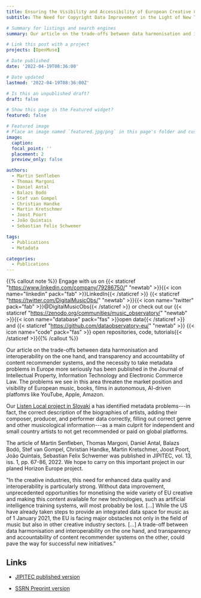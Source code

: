 ```yaml
---
title: Ensuring the Visibility and Accessibility of European Creative Content on the World Market
subtitle: The Need for Copyright Data Improvement in the Light of New Technologies.

# Summary for listings and search engines
summary: Our article on the trade-offs between data harmonisation and interoperability on the one hand, and transparency and accountability of content recommender systems, and the necessity to take metadata problems in Europe more seriously has been published in the Journal of Intellectual Property, Information Technology and Electronic Commerce Law.

# Link this post with a project
projects: [OpenMuse]

# Date published
date: '2022-04-19T08:36:00'

# Date updated
lastmod: '2022-04-19T08:36:00Z'

# Is this an unpublished draft?
draft: false

# Show this page in the Featured widget?
featured: false

# Featured image
# Place an image named `featured.jpg/png` in this page's folder and customize its options here.
image:
  caption: 
  focal_point: ''
  placement: 2
  preview_only: false

authors:
  - Martin Senfleben
  - Thomas Margoni 
  - Daniel Antal 
  - Balazs Bodó 
  - Stef van Gompel 
  - Christian Handke 
  - Martin Kretschmer 
  - Joost Poort
  - João Quintais
  - Sebastian Felix Schwemer

tags:
  - Publications
  - Metadata

categories:
  - Publications
---
```

{{% callout note %}}
Engage with us on {{< staticref "https://www.linkedin.com/company/79286750/" "newtab" >}}{{< icon name="linkedin" pack="fab" >}}LinkedIn{{< /staticref >}} {{< staticref "https://twitter.com/DigitalMusicObs/" "newtab" >}}{{< icon name="twitter" pack="fab" >}}@DigitalMusicObs{{< /staticref >}} or check out our {{< staticref "https://zenodo.org/communities/music_observatory/" "newtab" >}}{{< icon name="database" pack="fas" >}}open data{{< /staticref >}} and {{< staticref "https://github.com/dataobservatory-eu/" "newtab" >}} {{< icon name="code" pack="fas" >}} open repositories, code, tutorials{{< /staticref >}}{{% /callout %}}


Our article on the trade-offs between data harmonisation and interoperability on the one hand, and transparency and accountability of content recommender systems, and the necessity to take metadata problems in Europe more seriously has been published in the Journal of Intellectual Property, Information Technology and Electronic Commerce Law. The problems we see in this area threaten the market position and visibility of European music, books, films in autonomous, AI-driven platfomrs like YouTube, Apple, Amazon.  

Our [Listen Local project in Slovaki](/publication/listen_local_2020/) a has identified metadata problems---in fact, the correct description of the biographies of artists, adding their composer, producer, and performer data correctly, filling out correct genre and other musicological information---as a main culprit for independent and small country artists to not get recommended or paid on global platforms. 

The article of Martin Senfleben, Thomas Margoni, Daniel Antal, Balazs Bodó,  Stef van Gompel, Christian Handke, Martin Kretschmer, Joost Poort, João Quintais, Sebastian Felix Schwemer was published in JIPITEC, vol. 13, iss. 1, pp. 67-86, 2022. We hope to carry on this important project in our planed Horizon Europe project. 

"In the creative industries, this need for enhanced data quality and interoperability is particularly strong. Without data improvement, unprecedented opportunities for monetising the wide variety of EU creative and making this content available for new technologies, such as artificial intelligence training systems, will most probably be lost. […] While the US have already taken steps to provide an integrated data space for music as of 1 January 2021, the EU is facing major obstacles not only in the field of music but also in other creative industry sectors. […] A trade-off between data harmonisation and interoperability on the one hand, and transparency and accountability of content recommender systems on the other, could pave the way for successful new initiatives."

## Links

- [JIPITEC published version](/publication/european_visibilitiy_2022/)

- [SSRN Preprint version](https://papers.ssrn.com/sol3/papers.cfm?abstract_id=3785272)


